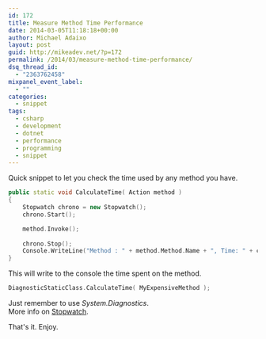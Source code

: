 ```yaml
---
id: 172
title: Measure Method Time Performance
date: 2014-03-05T11:18:18+00:00
author: Michael Adaixo
layout: post
guid: http://mikeadev.net/?p=172
permalink: /2014/03/measure-method-time-performance/
dsq_thread_id:
  - "2363762458"
mixpanel_event_label:
  - ""
categories:
  - snippet
tags:
  - csharp
  - development
  - dotnet
  - performance
  - programming
  - snippet
---
```

Quick snippet to let you check the time used by any method you have.

```cpp
public static void CalculateTime( Action method )
{
    Stopwatch chrono = new Stopwatch();
    chrono.Start();

    method.Invoke();
            
    chrono.Stop();
    Console.WriteLine("Method : " + method.Method.Name + ", Time: " + chrono.ElapsedMilliseconds + " (ms)");
}
```

This will write to the console the time spent on the method.

```cpp
DiagnosticStaticClass.CalculateTime( MyExpensiveMethod );
```

Just remember to use _System.Diagnostics_.  
More info on <a title="MSDN Stopwatch" href="http://msdn.microsoft.com/en-us/library/system.diagnostics.stopwatch(v=vs.110).aspx" target="_blank" rel="noopener noreferrer">Stopwatch</a>.

That's it. Enjoy.